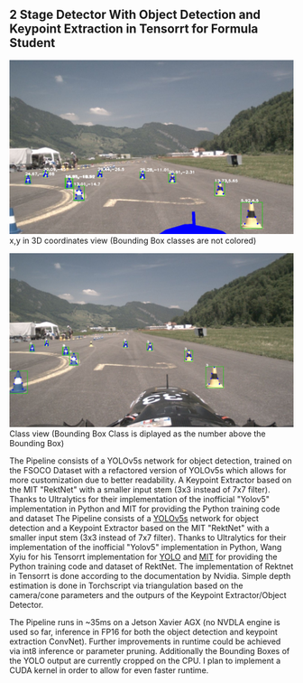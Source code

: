 ## 2 Stage Detector With Object Detection and Keypoint Extraction in Tensorrt for Formula Student



![](test.png)
x,y in 3D coordinates view (Bounding Box classes are not colored) 




![](test2.png)
Class view (Bounding Box Class is diplayed as the number above the Bounding Box) 



The Pipeline consists of a YOLOv5s network for object detection, trained on the FSOCO Dataset with a refactored version of YOLOv5s which allows for more customization due to better readability. A Keypoint Extractor based on the MIT "RektNet" with a smaller input stem (3x3 instead of 7x7 filter). Thanks to Ultralytics for their implementation of the inofficial "Yolov5" implementation in Python and MIT for providing the Python training code and dataset The Pipeline consists of a [YOLOv5s]() network for object detection and a Keypoint Extractor based on the MIT "RektNet" with a smaller input stem (3x3 instead of 7x7 filter). Thanks to Ultralytics for their implementation of the inofficial "Yolov5" implementation in Python, Wang Xyiu for his Tensorrt implementation for [YOLO](https://github.com/cv-core/MIT-Driverless-CV-TrainingInfra) and [MIT](https://github.com/cv-core/MIT-Driverless-CV-TrainingInfra) for providing the Python training code and dataset of RektNet. The implementation of Rektnet in Tensorrt is done according to the documentation by Nvidia. 
Simple depth estimation is done in Torchscript via triangulation based on the camera/cone parameters and the outpurs of the Keypoint Extractor/Object Detector. 


The Pipeline runs in ~35ms on a Jetson Xavier AGX (no NVDLA engine is used so far, inference in FP16 for both the object detection and keypoint extraction ConvNet).
Further improvements in runtime could be achieved via int8 inference or parameter pruning.  Additionally the Bounding Boxes of the YOLO output are currently cropped on the CPU. I plan to implement a CUDA kernel in order to allow for even faster runtime. 


